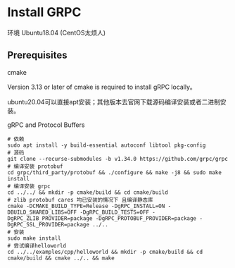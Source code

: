 # Install GRPC

环境 Ubuntu18.04 (CentOS太烦人)

## Prerequisites

cmake

Version 3.13 or later of cmake is required to install gRPC locally。

ubuntu20.04可以直接apt安装；其他版本去官网下载源码编译安装或者二进制安装。

gRPC and Protocol Buffers

```shell
# 依赖
sudo apt install -y build-essential autoconf libtool pkg-config
# 源码
git clone --recurse-submodules -b v1.34.0 https://github.com/grpc/grpc
# 编译安装 protobuf
cd grpc/third_party/protobuf && ./configure && make -j8 && sudo make install
# 编译安装 grpc
cd ../../ && mkdir -p cmake/build && cd cmake/build
# zlib protobuf cares 均已安装的情况下 且编译静态库
cmake -DCMAKE_BUILD_TYPE=Release -DgRPC_INSTALL=ON -DBUILD_SHARED_LIBS=OFF -DgRPC_BUILD_TESTS=OFF -DgRPC_ZLIB_PROVIDER=package -DgRPC_PROTOBUF_PROVIDER=package -DgRPC_SSL_PROVIDER=package ../..
# 安装
sudo make install
# 尝试编译helloworld
cd ../../examples/cpp/helloworld && mkdir -p cmake/build && cd cmake/build && cmake ../.. && make
```
